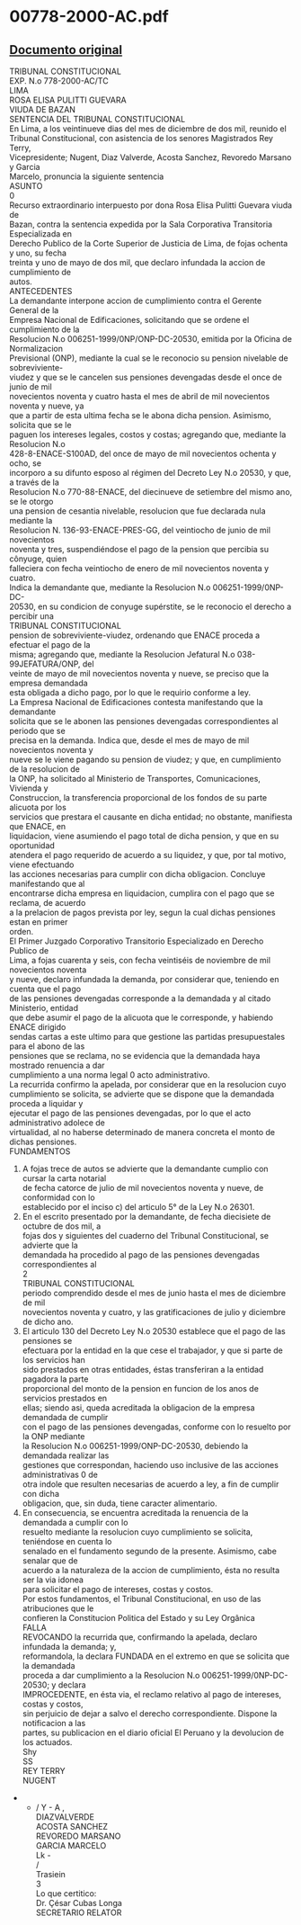 
00778-2000-AC.pdf
=================
  
[Documento original](https://tc.gob.pe/jurisprudencia/2001/00778-2000-AC.pdf)  
---  
TRIBUNAL CONSTITUCIONAL  
EXP. N.o 778-2000-AC/TC  
LIMA  
ROSA ELISA PULITTI GUEVARA  
VIUDA DE BAZAN  
SENTENCIA DEL TRIBUNAL CONSTITUCIONAL  
En Lima, a los veintinueve dias del mes de diciembre de dos mil, reunido el  
Tribunal Constitucional, con asistencia de los senores Magistrados Rey Terry,  
Vicepresidente; Nugent, Diaz Valverde, Acosta Sanchez, Revoredo Marsano y Garcia  
Marcelo, pronuncia la siguiente sentencia  
ASUNTO  
0  
Recurso extraordinario interpuesto por dona Rosa Elisa Pulitti Guevara viuda de  
Bazan, contra la sentencia expedida por la Sala Corporativa Transitoria Especializada en  
Derecho Publico de la Corte Superior de Justicia de Lima, de fojas ochenta y uno, su fecha  
treinta y uno de mayo de dos mil, que declaro infundada la accion de cumplimiento de  
autos.  
ANTECEDENTES  
La demandante interpone accion de cumplimiento contra el Gerente General de la  
Empresa Nacional de Edificaciones, solicitando que se ordene el cumplimiento de la  
Resolucion N.o 006251-1999/0NP/ONP-DC-20530, emitida por la Oficina de Normalizacion  
Previsional (ONP), mediante la cual se le reconocio su pension nivelable de sobreviviente-  
viudez y que se le cancelen sus pensiones devengadas desde el once de junio de mil  
novecientos noventa y cuatro hasta el mes de abril de mil novecientos noventa y nueve, ya  
que a partir de esta ultima fecha se le abona dicha pension. Asimismo, solicita que se le  
paguen los intereses legales, costos y costas; agregando que, mediante la Resolucion N.o  
428-8-ENACE-S100AD, del once de mayo de mil novecientos ochenta y ocho, se  
incorporo a su difunto esposo al régimen del Decreto Ley N.o 20530, y que, a través de la  
Resolucion N.o 770-88-ENACE, del diecinueve de setiembre del mismo ano, se le otorgo  
una pension de cesantia nivelable, resolucion que fue declarada nula mediante la  
Resolucion N. 136-93-ENACE-PRES-GG, del veintiocho de junio de mil novecientos  
noventa y tres, suspendiéndose el pago de la pension que percibia su cônyuge, quien  
falleciera con fecha veintiocho de enero de mil novecientos noventa y cuatro.  
Indica la demandante que, mediante la Resolucion N.o 006251-1999/0NP-DC-  
20530, en su condicion de conyuge supérstite, se le reconocio el derecho a percibir una  
TRIBUNAL CONSTITUCIONAL  
pension de sobreviviente-viudez, ordenando que ENACE proceda a efectuar el pago de la  
misma; agregando que, mediante la Resolucion Jefatural N.o 038-99JEFATURA/ONP, del  
veinte de mayo de mil novecientos noventa y nueve, se preciso que la empresa demandada  
esta obligada a dicho pago, por lo que le requirio conforme a ley.  
La Empresa Nacional de Edificaciones contesta manifestando que la demandante  
solicita que se le abonen las pensiones devengadas correspondientes al periodo que se  
precisa en la demanda. Indica que, desde el mes de mayo de mil novecientos noventa y  
nueve se le viene pagando su pension de viudez; y que, en cumplimiento de la resolucion de  
la ONP, ha solicitado al Ministerio de Transportes, Comunicaciones, Vivienda y  
Construccion, la transferencia proporcional de los fondos de su parte alicuota por los  
servicios que prestara el causante en dicha entidad; no obstante, manifiesta que ENACE, en  
liquidacion, viene asumiendo el pago total de dicha pension, y que en su oportunidad  
atendera el pago requerido de acuerdo a su liquidez, y que, por tal motivo, viene efectuando  
las acciones necesarias para cumplir con dicha obligacion. Concluye manifestando que al  
encontrarse dicha empresa en liquidacion, cumplira con el pago que se reclama, de acuerdo  
a la prelacion de pagos prevista por ley, segun la cual dichas pensiones estan en primer  
orden.  
El Primer Juzgado Corporativo Transitorio Especializado en Derecho Publico de  
Lima, a fojas cuarenta y seis, con fecha veintiséis de noviembre de mil novecientos noventa  
y nueve, declaro infundada la demanda, por considerar que, teniendo en cuenta que el pago  
de las pensiones devengadas corresponde a la demandada y al citado Ministerio, entidad  
que debe asumir el pago de la alicuota que le corresponde, y habiendo ENACE dirigido  
sendas cartas a este ultimo para que gestione las partidas presupuestales para el abono de las  
pensiones que se reclama, no se evidencia que la demandada haya mostrado renuencia a dar  
cumplimiento a una norma legal 0 acto administrativo.  
La recurrida confirmo la apelada, por considerar que en la resolucion cuyo  
cumplimiento se solicita, se advierte que se dispone que la demandada proceda a liquidar y  
ejecutar el pago de las pensiones devengadas, por lo que el acto administrativo adolece de  
virtualidad, al no haberse determinado de manera concreta el monto de dichas pensiones.  
FUNDAMENTOS  
1. A fojas trece de autos se advierte que la demandante cumplio con cursar la carta notarial  
de fecha catorce de julio de mil novecientos noventa y nueve, de conformidad con lo  
establecido por el inciso c) del articulo 5° de la Ley N.o 26301.  
2. En el escrito presentado por la demandante, de fecha diecisiete de octubre de dos mil, a  
fojas dos y siguientes del cuaderno del Tribunal Constitucional, se advierte que la  
demandada ha procedido al pago de las pensiones devengadas correspondientes al  
2  
TRIBUNAL CONSTITUCIONAL  
periodo comprendido desde el mes de junio hasta el mes de diciembre de mil  
novecientos noventa y cuatro, y las gratificaciones de julio y diciembre de dicho ano.  
3. El articulo 130 del Decreto Ley N.o 20530 establece que el pago de las pensiones se  
efectuara por la entidad en la que cese el trabajador, y que si parte de los servicios han  
sido prestados en otras entidades, éstas transferiran a la entidad pagadora la parte  
proporcional del monto de la pension en funcion de los anos de servicios prestados en  
ellas; siendo asi, queda acreditada la obligacion de la empresa demandada de cumplir  
con el pago de las pensiones devengadas, conforme con lo resuelto por la ONP mediante  
la Resolucion N.o 006251-1999/ONP-DC-20530, debiendo la demandada realizar las  
gestiones que correspondan, haciendo uso inclusive de las acciones administrativas 0 de  
otra indole que resulten necesarias de acuerdo a ley, a fin de cumplir con dicha  
obligacion, que, sin duda, tiene caracter alimentario.  
4. En consecuencia, se encuentra acreditada la renuencia de la demandada a cumplir con lo  
resuelto mediante la resolucion cuyo cumplimiento se solicita, teniéndose en cuenta lo  
senalado en el fundamento segundo de la presente. Asimismo, cabe senalar que de  
acuerdo a la naturaleza de la accion de cumplimiento, ésta no resulta ser la via idonea  
para solicitar el pago de intereses, costas y costos.  
Por estos fundamentos, el Tribunal Constitucional, en uso de las atribuciones que le  
confieren la Constitucion Politica del Estado y su Ley Orgânica  
FALLA  
REVOCANDO la recurrida que, confirmando la apelada, declaro infundada la demanda; y,  
reformandola, la declara FUNDADA en el extremo en que se solicita que la demandada  
proceda a dar cumplimiento a la Resolucion N.o 006251-1999/0NP-DC-20530; y declara  
IMPROCEDENTE, en ésta via, el reclamo relativo al pago de intereses, costas y costos,  
sin perjuicio de dejar a salvo el derecho correspondiente. Dispone la notificacion a las  
partes, su publicacion en el diario oficial El Peruano y la devolucion de los actuados.  
Shy  
SS  
REY TERRY  
NUGENT  
- - / Y - A ,  
DIAZVALVERDE  
ACOSTA SANCHEZ  
REVOREDO MARSANO  
GARCIA MARCELO  
Lk -  
/  
Trasiein  
3  
Lo que certitico:  
Dr. Çésar Cubas Longa  
SECRETARIO RELATOR